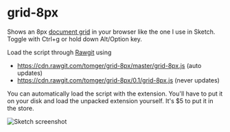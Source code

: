 # grid-8px

Shows an 8px [document grid](https://helpx.adobe.com/indesign/using/grids.html) in your browser like the one I use in Sketch. Toggle with Ctrl+g or hold down Alt/Option key.

Load the script through [Rawgit](http://rawgit.com/) using 
  - https://cdn.rawgit.com/tomger/grid-8px/master/grid-8px.js (auto updates)
  - https://cdn.rawgit.com/tomger/grid-8px/0.1/grid-8px.js (never updates)

You can automatically load the script with the extension. You'll have to put it on your disk and load the unpacked extension yourself. It's $5 to put it in the store.


![Sketch screenshot](http://f.cl.ly/items/0k240H0w0Q3j030p0D16/Image%202015-04-09%20at%2011.51.49%20AM.png)
 

